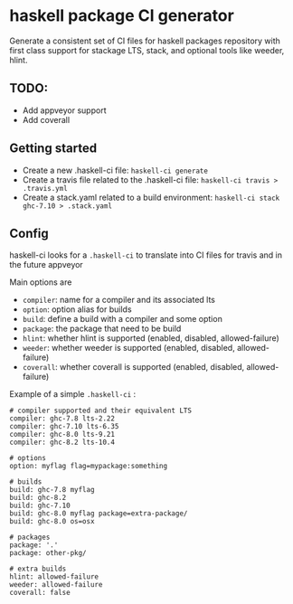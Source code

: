 
haskell package CI generator
============================

Generate a consistent set of CI files for haskell packages repository
with first class support for stackage LTS, stack, and optional tools
like weeder, hlint.


## TODO:

* Add appveyor support
* Add coverall

## Getting started

* Create a new .haskell-ci file: `haskell-ci generate`
* Create a travis file related to the .haskell-ci file: `haskell-ci travis > .travis.yml`
* Create a stack.yaml related to a build environment: `haskell-ci stack ghc-7.10 > .stack.yaml`

## Config

haskell-ci looks for a `.haskell-ci` to translate into CI files
for travis and in the future appveyor

Main options are

* `compiler`: name for a compiler and its associated lts
* `option`: option alias for builds
* `build`: define a build with a compiler and some option
* `package`: the package that need to be build
* `hlint`: whether hlint is supported (enabled, disabled, allowed-failure)
* `weeder`: whether weeder is supported (enabled, disabled, allowed-failure)
* `coverall`: whether coverall is supported (enabled, disabled, allowed-failure)

Example of a simple `.haskell-ci` :

```
# compiler supported and their equivalent LTS
compiler: ghc-7.8 lts-2.22
compiler: ghc-7.10 lts-6.35
compiler: ghc-8.0 lts-9.21
compiler: ghc-8.2 lts-10.4

# options
option: myflag flag=mypackage:something

# builds 
build: ghc-7.8 myflag
build: ghc-8.2
build: ghc-7.10
build: ghc-8.0 myflag package=extra-package/
build: ghc-8.0 os=osx

# packages
package: '.'
package: other-pkg/

# extra builds
hlint: allowed-failure
weeder: allowed-failure
coverall: false
```
